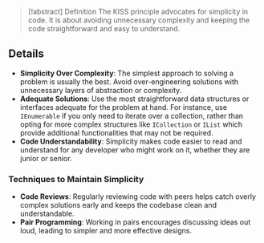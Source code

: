 > [!abstract] Definition
>  The KISS principle advocates for simplicity in code. It is about avoiding unnecessary complexity and keeping the code straightforward and easy to understand.

## Details
- **Simplicity Over Complexity**: The simplest approach to solving a problem is usually the best. Avoid over-engineering solutions with unnecessary layers of abstraction or complexity.
- **Adequate Solutions**: Use the most straightforward data structures or interfaces adequate for the problem at hand. For instance, use `IEnumerable` if you only need to iterate over a collection, rather than opting for more complex structures like `ICollection` or `IList` which provide additional functionalities that may not be required.
- **Code Understandability**: Simplicity makes code easier to read and understand for any developer who might work on it, whether they are junior or senior.
### Techniques to Maintain Simplicity
- **Code Reviews**: Regularly reviewing code with peers helps catch overly complex solutions early and keeps the codebase clean and understandable.
- **Pair Programming**: Working in pairs encourages discussing ideas out loud, leading to simpler and more effective designs.